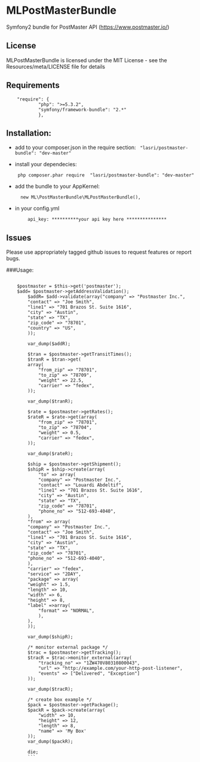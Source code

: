 # MLPostMasterBundle

Symfony2 bundle for PostMaster API (https://www.postmaster.io/)

## License

MLPostMasterBundle is licensed under the MIT License - see the Resources/meta/LICENSE file for details

## Requirements
```
    "require": {
			"php": ">=5.3.2",
			"symfony/framework-bundle": "2.*"
			},
```
## Installation:

- add to your composer.json in the require section:
   ```  "lasri/postmaster-bundle": "dev-master" ```
- install your dependecies:

   ```	php composer.phar require  "lasri/postmaster-bundle": "dev-master" ```
    
- add the bundle to your AppKernel:
   
  ```  new ML\PostMasterBundle\MLPostMasterBundle(),```

- in your config.yml 

``` ml_post_master:
    	api_key: **********your api key here ***************
  ```  	
## Issues

Please use appropriately tagged github issues to request features or report bugs.

###Usage:
```		

	$postmaster = $this->get('postmaster');
	$add= $postmaster->getAddressValidation();
    	$addR= $add->validate(array("company" => "Postmaster Inc.",
		"contact" => "Joe Smith",
		"line1" => "701 Brazos St. Suite 1616",
		"city" => "Austin",
		"state" => "TX",
		"zip_code" => "78701",
		"country" => "US",
    	));

        var_dump($addR);

        $tran = $postmaster->getTransitTimes();
        $tranR = $tran->get(
        array(
	        "from_zip" => "78701",
	        "to_zip" => "78709",
	        "weight" => 22.5,
	        "carrier" => "fedex",
        ));
        
        var_dump($tranR);

        $rate = $postmaster->getRates();
        $rateR = $rate->get(array(
	        "from_zip" => "78701",
	        "to_zip" => "78704",
	        "weight" => 0.5,
	        "carrier" => "fedex",
        ));
        
        var_dump($rateR); 
  
        $ship = $postmaster->getShipment();
        $shipR = $ship->create(array(
	        "to" => array(
	        "company" => "Postmaster Inc.",
	        "contact" => "Louardi Abdeltif",
	        "line1" => "701 Brazos St. Suite 1616",
	        "city" => "Austin",
	        "state" => "TX",
	        "zip_code" => "78701",
	        "phone_no" => "512-693-4040",
        ),
        "from" => array(
        "company" => "Postmaster Inc.",
        "contact" => "Joe Smith",
        "line1" => "701 Brazos St. Suite 1616",
        "city" => "Austin",
        "state" => "TX",
        "zip_code" => "78701",
        "phone_no" => "512-693-4040",
        ),
        "carrier" => "fedex",
        "service" => "2DAY",
        "package" => array(
        "weight" => 1.5,
        "length" => 10,
        "width" => 6,
        "height" => 8,
        "label" =>array(
            "format" => "NORMAL",
            ),
        ),
        ));
        
        var_dump($shipR);

        /* monitor external package */
        $trac = $postmaster->getTracking();
        $tracR = $trac->monitor_external(array(
	        "tracking_no" => "1ZW470V80310800043",
	        "url" => "http://example.com/your-http-post-listener",
	        "events" => ["Delivered", "Exception"]
        ));
        
        var_dump($tracR);

        /* create box example */
        $pack = $postmaster->getPackage();
        $packR = $pack->create(array(
	        "width" => 10,
	        "height" => 12,
	        "length" => 8,
	        "name" => 'My Box'
        ));
        var_dump($packR);

        die;
        ```
